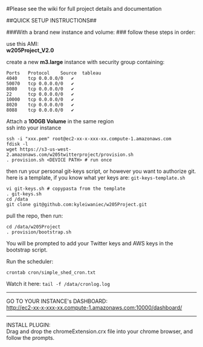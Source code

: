 #Please see the wiki for full project details and documentation

##QUICK SETUP INSTRUCTIONS##

###With a brand new instance and volume: ###
follow these steps in order:   

use this AMI:   
__w205Project_V2.0__

create a new __m3.large__ instance with security group containing:

```
Ports	Protocol	Source	tableau
4040	tcp	0.0.0.0/0	✔
50070	tcp	0.0.0.0/0	✔
8080	tcp	0.0.0.0/0	✔
22		tcp	0.0.0.0/0	✔
10000	tcp	0.0.0.0/0	✔
8020	tcp	0.0.0.0/0	✔
8088	tcp	0.0.0.0/0	✔
```
Attach a __100GB Volume__ in the same region   
ssh into your instance   

```
ssh -i "xxx.pem" root@ec2-xx-x-xxx-xx.compute-1.amazonaws.com
fdisk -l
wget https://s3-us-west-2.amazonaws.com/w205twitterproject/provision.sh
. provision.sh <DEVICE PATH> # run once
```

then run your personal git-keys script, or however you want to authorize git.   
here is a template, if you know what yer keys are: `git-keys-template.sh`
```
vi git-keys.sh # copypasta from the template
. git-keys.sh
cd /data
git clone git@github.com:kyleiwaniec/w205Project.git
```
pull the repo, then run:  
```
cd /data/w205Project
. provision/bootstrap.sh
```

You will be prompted to add your Twitter keys and AWS keys in the bootstrap script.

Run the scheduler:
```
crontab cron/simple_shed_cron.txt
```

Watch it here: `tail -f /data/cronlog.log`   


***

GO TO YOUR INSTANCE's DASHBOARD:   
http://ec2-xx-x-xxx-xx.compute-1.amazonaws.com:10000/dashboard/   
***

INSTALL PLUGIN:   
Drag and drop the chromeExtension.crx file into your chrome browser, and follow the prompts.
